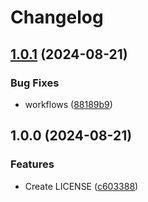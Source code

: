 # Changelog

## [1.0.1](https://github.com/ikenxuan/barcode-generator/compare/v1.0.0...v1.0.1) (2024-08-21)


### Bug Fixes

* workflows ([88189b9](https://github.com/ikenxuan/barcode-generator/commit/88189b9defdc6f5da807056ae658ca1689653a24))

## 1.0.0 (2024-08-21)


### Features

* Create LICENSE ([c603388](https://github.com/ikenxuan/barcode-generator/commit/c603388e03c6794d7c038b3041b36705c5ea3965))
